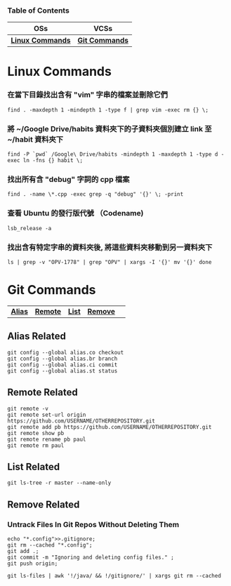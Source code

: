 ### Table of Contents
| OSs | VCSs |
| :---: | :---: |
| **[Linux Commands](#linux-commands)** | **[Git Commands](#git-commands)** |  

Linux Commands
==

### 在當下目錄找出含有 "vim" 字串的檔案並刪除它們  
```
find . -maxdepth 1 -mindepth 1 -type f | grep vim -exec rm {} \;
```

### 將 ~/Google Drive/habits 資料夾下的子資料夾個別建立 link 至 ~/habit 資料夾下  
```
find -P `pwd` /Google\ Drive/habits -mindepth 1 -maxdepth 1 -type d -exec ln -fns {} habit \;
```

### 找出所有含 "debug" 字詞的 cpp 檔案   
```
find . -name \*.cpp -exec grep -q "debug" '{}' \; -print
```

### 查看 Ubuntu 的發行版代號 （Codename)
```
lsb_release -a
```

### 找出含有特定字串的資料夾後, 將這些資料夾移動到另一資料夾下
```
ls | grep -v "OPV-1778" | grep "OPV" | xargs -I '{}' mv '{}' done
```

Git Commands
==
| | | | | |
| :---: | :---: | :---: | :---: | :---: |
| **[Alias](#alias-related)** | **[Remote](#remote-related)** | **[List](#list-related)** | **[Remove](#remove-related)** | | 


Alias Related
--
```
git config --global alias.co checkout
git config --global alias.br branch
git config --global alias.ci commit
git config --global alias.st status
```

Remote Related
--
```
git remote -v
git remote set-url origin https://github.com/USERNAME/OTHERREPOSITORY.git
git remote add pb https://github.com/USERNAME/OTHERREPOSITORY.git
git remote show pb
git remote rename pb paul
git remote rm paul
```

List Related
--
```
git ls-tree -r master --name-only
```

Remove Related
--
### Untrack Files In Git Repos Without Deleting Them
```
echo "*.config">>.gitignore; 
git rm --cached "*.config"; 
git add .; 
git commit -m "Ignoring and deleting config files." ; 
git push origin;
```
```
git ls-files | awk '!/java/ && !/gitignore/' | xargs git rm --cached
```

